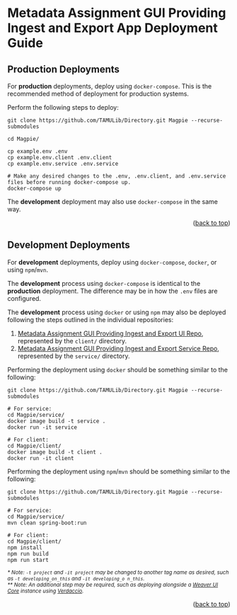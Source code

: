 <a name="readme-top"></a>
# Metadata Assignment GUI Providing Ingest and Export App Deployment Guide

## Production Deployments

For **production** deployments, deploy using `docker-compose`.
This is the recommended method of deployment for production systems.

Perform the following steps to deploy:

```shell
git clone https://github.com/TAMULib/Directory.git Magpie --recurse-submodules

cd Magpie/

cp example.env .env
cp example.env.client .env.client
cp example.env.service .env.service

# Make any desired changes to the .env, .env.client, and .env.service files before running docker-compose up.
docker-compose up
```

The **development** deployment may also use `docker-compose` in the same way.

<div align="right">(<a href="#readme-top">back to top</a>)</div>


## Development Deployments

For **development** deployments, deploy using `docker-compose`, `docker`, or using `npm`/`mvn`.

The **development** process using `docker-compose` is identical to the **production** deployment.
The difference may be in how the `.env` files are configured.

The **development** process using `docker` or using `npm` may also be deployed following the steps outlined in the individual repositories:

1. [Metadata Assignment GUI Providing Ingest and Export UI Repo][ui-repo], represented by the `client/` directory.
2. [Metadata Assignment GUI Providing Ingest and Export Service Repo][service-repo], represented by the `service/` directory.

Performing the deployment using `docker` should be something similar to the following:
```shell
git clone https://github.com/TAMULib/Directory.git Magpie --recurse-submodules

# For service:
cd Magpie/service/
docker image build -t service .
docker run -it service

# For client:
cd Magpie/client/
docker image build -t client .
docker run -it client
```

Performing the deployment using `npm`/`mvn` should be something similar to the following:
```shell
git clone https://github.com/TAMULib/Directory.git Magpie --recurse-submodules

# For service:
cd Magpie/service/
mvn clean spring-boot:run

# For client:
cd Magpie/client/
npm install
npm run build
npm run start
```

<sub>_* Note: `-t project` and `-it project` may be changed to another tag name as desired, such as `-t developing_on_this` and `-it developing_o
n_this`._</sub><br>
<sub>_** Note: An additional step may be required, such as deploying alongside a [Weaver UI Core][weaver-ui] instance using [Verdaccio][verdaccio]._</sub>

<div align="right">(<a href="#readme-top">back to top</a>)</div>


<!-- LINKS -->
[ui-repo]: https://github.com/TAMULib/MagpieUI
[service-repo]: https://github.com/TAMULib/MagpieService
[weaver-ui]: https://github.com/TAMULib/Weaver-UI-Core
[verdaccio]: https://verdaccio.org
